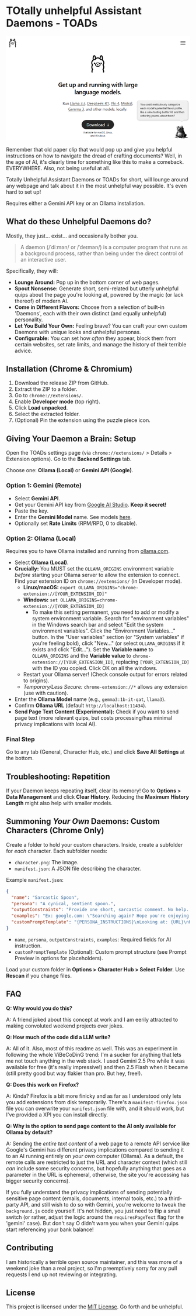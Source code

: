 # TOtally unhelpful Assistant Daemons - TOADs

![an animated gif showing different AI generated quips for the Ollama home page](/images/toads.gif "Some totally unhelpful assistant daemons")

Remember that old paper clip that would pop up and give you helpful instructions on how to navigate the dread of crafting documents?
Well, in the age of AI, it's clearly time for something like this to make a comeback.
EVERYWHERE.
Also, not being useful at all.

Totally Unhelpful Assistant Daemons or TOADs for short, will lounge around any webpage and talk about it in the most unhelpful way possible. It's even hard to set up!

Requires either a Gemini API key or an Ollama installation.

## What do these Unhelpful Daemons do?

Mostly, they just... exist... and occasionally bother you.
> A daemon (/ˈdiːmən/ or /ˈdeɪmən/) is a computer program that runs as a background process, rather than being under the direct control of an interactive user.

 Specifically, they will:

*   **Lounge Around:** Pop up in the bottom corner of web pages.
*   **Spout Nonsense:** Generate short, semi-related but utterly unhelpful quips about the page you're looking at, powered by the magic (or lack thereof) of modern AI.
*   **Come in Different Flavors:** Choose from a selection of built-in 'Daemons', each with their own distinct (and equally unhelpful) personality.
*   **Let You Build Your Own:** Feeling brave? You can craft your own custom Daemons with unique looks and unhelpful personas.
*   **Configurable:** You can set how *often* they appear, block them from certain websites, set rate limits, and manage the history of their terrible advice.

## Installation (Chrome & Chromium)

1.  Download the release ZIP from GitHub.
2.  Extract the ZIP to a folder.
3.  Go to `chrome://extensions/`.
4.  Enable **Developer mode** (top right).
5.  Click **Load unpacked**.
6.  Select the extracted folder.
7.  (Optional) Pin the extension using the puzzle piece icon.

## Giving Your Daemon a Brain: Setup

Open the TOADs settings page (via `chrome://extensions/` > Details > Extension options). Go to the **Backend Settings** tab.

Choose one: **Ollama (Local)** or **Gemini API (Google)**.

### Option 1: Gemini (Remote)

*   Select **Gemini API**.
*   Get your Gemini API key from [Google AI Studio](https://aistudio.google.com/apikey). **Keep it secret!**
*   Paste the key.
*   Enter the **Gemini Model** name. See models [here](https://ai.google.dev/gemini-api/docs/models).
*   Optionally set **Rate Limits** (RPM/RPD, 0 to disable).

### Option 2: Ollama (Local)

Requires you to have Ollama installed and running from [ollama.com](https://ollama.com/).

*   Select **Ollama (Local)**.
*   **Crucially:** You MUST set the `OLLAMA_ORIGINS` environment variable *before* starting your Ollama server to allow the extension to connect. Find your extension ID on `chrome://extensions/` (in Developer mode).
    *   **Linux/macOS:** `export OLLAMA_ORIGINS="chrome-extension://[YOUR_EXTENSION_ID]"`
    *   **Windows:** `set OLLAMA_ORIGINS=chrome-extension://[YOUR_EXTENSION_ID]`
        *   To make this setting permanent, you need to add or modify a system environment variable. Search for "environment variables" in the Windows search bar and select "Edit the system environment variables". Click the "Environment Variables..." button. In the "User variables" section (or "System variables" if you're feeling bold), click "New..." (or select `OLLAMA_ORIGINS` if it exists and click "Edit..."). Set the **Variable name** to `OLLAMA_ORIGINS` and the **Variable value** to `chrome-extension://[YOUR_EXTENSION_ID]`, replacing `[YOUR_EXTENSION_ID]` with the ID you copied. Click OK on all the windows.
    *   Restart your Ollama server! (Check console output for errors related to origins).
    *   *Temporary/Less Secure:* `chrome-extension://*` allows any extension (use with caution).
*   Enter the **Ollama Model** name (e.g., `gemma3:1b-it-qat`, `llama3`).
*   Confirm **Ollama URL** (default `http://localhost:11434`).
*   **Send Page Text Content (Experimental):** Check if you want to send page text (more relevant quips, but costs processing/has minimal privacy implications with local AI).

### Final Step

Go to any tab (General, Character Hub, etc.) and click **Save All Settings** at the bottom.

## Troubleshooting: Repetition

If your Daemon keeps repeating itself, clear its memory! Go to **Options > Data Management** and click **Clear History**. Reducing the **Maximum History Length** might also help with smaller models.

## Summoning *Your Own* Daemons: Custom Characters (Chrome Only)

Create a folder to hold your custom characters. Inside, create a subfolder for *each* character. Each subfolder needs:

*   `character.png`: The image.
*   `manifest.json`: A JSON file describing the character.

Example `manifest.json`:
```json
{
  "name": "Sarcastic Spoon",
  "persona": "A cynical, sentient spoon.",
  "outputConstraints": "Provide one short, sarcastic comment. No help. Weary disdain. Output only the comment.",
  "examples": "Ex: google.com: \"Searching again? Hope you're enjoying that existential dread.\"",
  "customPromptTemplate": "{PERSONA_INSTRUCTIONS}\nLooking at: {URL}\nHistory:\n{HISTORY_SECTION}\nContent snippet:\n{PAGE_TEXT_SECTION}\n{OUTPUT_CONSTRAINTS}\nExamples:\n{EXAMPLES}\n\nOUTPUT:"
}
```
*   `name`, `persona`, `outputConstraints`, `examples`: Required fields for AI instruction.
*   `customPromptTemplate` (Optional): Custom prompt structure (see Prompt Preview in options for placeholders).

Load your custom folder in **Options > Character Hub > Select Folder**. Use **Rescan** if you change files.

## FAQ

**Q: Why would you do this?**

A: A friend joked about this concept at work and I am eerily attracted to making convoluted weekend projects over jokes.

**Q: How much of the code did a LLM write?**

A: All of it. Also, most of this readme as well. This was an experiment in following the whole ViBeCoDinG trend: I'm a sucker for anything that lets me not touch anything in the web stack. I used Gemini 2.5 Pro while it was available for free (it's really impressive!) and then 2.5 Flash when it became (still pretty good but way flakier than pro. But hey, free!).

**Q: Does this work on Firefox?**

A: Kinda? Firefox is a bit more finicky and as far as I understood only lets you add extensions from disk temporarily. There's a `manifest-firefox.json` file you can overwrite your `manifest.json` file with, and it should work, but I've provided a XPI you can install directly.

**Q: Why is the option to send page content to the AI only available for Ollama by default?**

A: Sending the *entire text content* of a web page to a remote API service like Google's Gemini has different privacy implications compared to sending it to an AI running entirely on *your own* computer (Ollama). As a default, the remote calls are restricted to just the URL and character context (which still _can_ include some security concerns, but hopefully anything that goes as a parameter in the URL is ephemeral, otherwise, the site you're accessing has bigger security concerns).

If you fully understand the privacy implications of sending potentially sensitive page content (emails, documents, internal tools, etc.) to a third-party API, and still wish to do so with Gemini, you're welcome to tweak the `background.js` code yourself. It's not hidden, you just need to flip a small switch (or rather, adjust the logic around the `requiresPageText` flag for the 'gemini' case). But don't say O didn't warn you when your Gemini quips start referencing your bank balance!

## Contributing

I am historically a terrible open source maintainer, and this was more of a weekend joke than a real project, so I'm preemptively sorry for any pull requests I end up not reviewing or integrating.

## License

This project is licensed under the [MIT License](LICENSE). Go forth and be unhelpful.
